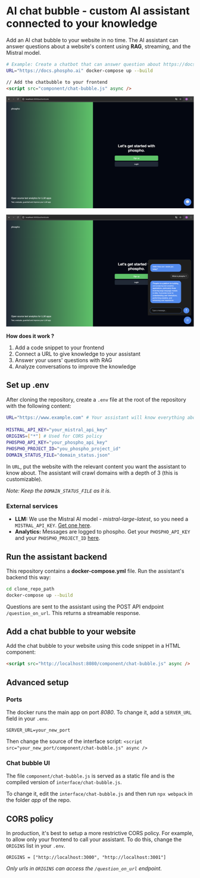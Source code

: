 # AI chat bubble - custom AI assistant connected to your knowledge

Add an AI chat bubble to your website in no time. The AI assistant can answer questions about a website's content using **RAG**, streaming, and the Mistral model. 

```bash
# Example: Create a chatbot that can answer question about https://docs.phospho.ai 
URL="https://docs.phospho.ai" docker-compose up --build
```

```html
// Add the chatbubble to your frontend
<script src="component/chat-bubble.js" async />
```

![Assistant closed](images/assistant_closed.png)

![Chat with assistant](images/chat_with_assistant.png)

**How does it work ?**

1. Add a code snippet to your frontend
2. Connect a URL to give knowledge to your assistant
3. Answer your users' questions with RAG
4. Analyze conversations to improve the knowledge

## Set up .env

After cloning the repository, create a `.env` file at the root of the repository with the following content:

```bash
URL="https://www.example.com" # Your assistant will know everything about this URL

MISTRAL_API_KEY="your_mistral_api_key" 
ORIGINS=["*"] # Used for CORS policy
PHOSPHO_API_KEY="your_phospho_api_key"
PHOSPHO_PROJECT_ID="you_phospho_project_id"
DOMAIN_STATUS_FILE="domain_status.json"
```

In `URL`, put the website with the relevant content you want the assistant to know about.
The assistant will crawl domains with a depth of 3 (this is customizable).

_Note: Keep the `DOMAIN_STATUS_FILE` as it is._

### External services

- **LLM:** We use the Mistral AI model - _mistral-large-latest_, so you need a `MISTRAL_API_KEY`. [Get one here](https://mistral.ai).
- **Analytics:** Messages are logged to phospho. Get your `PHOSPHO_API_KEY` and your `PHOSPHO_PROJECT_ID` [here](https://platform.phospho.ai).

## Run the assistant backend

This repository contains a **docker-compose.yml** file. Run the assistant's backend this way:

```bash
cd clone_repo_path
docker-compose up --build
```

Questions are sent to the assistant using the POST API endpoint `/question_on_url`. This returns a streamable response. 

## Add a chat bubble to your website

Add the chat bubble to your website using this code snippet in a HTML component:

```html
<script src="http://localhost:8080/component/chat-bubble.js" async />
```

## Advanced setup

### Ports

The docker runs the main app on port _8080_. To change it, add a `SERVER_URL` field in your `.env`.

```
SERVER_URL=your_new_port
```

Then change the source of the interface script: `<script src="your_new_port/component/chat-bubble.js" async />`

### Chat bubble UI

The file `component/chat-bubble.js` is served as a static file and is the compiled version of `interface/chat-bubble.js`. 

To change it, edit the `interface/chat-bubble.js` and then run `npx webpack` in the folder _app_ of the repo.

## CORS policy

In production, it's best to setup a more restrictive CORS policy. For example, to allow only your frontend to call your assistant. To do this, change the `ORIGINS` list in your `.env`.

```
ORIGINS = ["http://localhost:3000", "http://localhost:3001"]
```

_Only urls in `ORIGINS` can access the `/question_on_url` endpoint._
